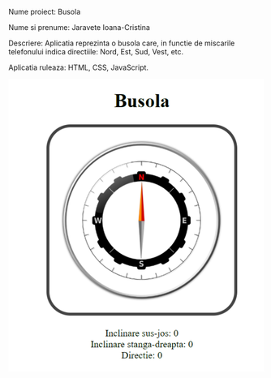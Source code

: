 Nume proiect: Busola

Nume si prenume: Jaravete Ioana-Cristina

Descriere: Aplicatia reprezinta o busola care, in functie de miscarile telefonului indica directiile: Nord, Est, Sud, Vest, etc.

Aplicatia ruleaza: HTML, CSS, JavaScript. 

![image description](https://github.com/ioanaa1998/Busola/blob/master/busola.png)



